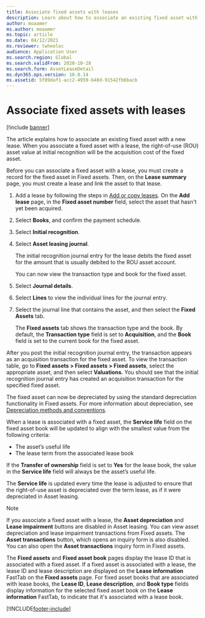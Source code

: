 ```yaml
---
title: Associate fixed assets with leases
description: Learn about how to associate an existing fixed asset with a new lease, including a step-by-step process that outlines how to create a record for fixed assets. 
author: moaamer
ms.author: moaamer
ms.topic: article
ms.date: 04/12/2021
ms.reviewer: twheeloc
audience: Application User
ms.search.region: Global
ms.search.validFrom: 2020-10-28
ms.search.form: AssetLeaseDetail
ms.dyn365.ops.version: 10.0.14
ms.assetid: 5f89daf1-acc2-4959-b48d-91542fb6bacb
---
```


# Associate fixed assets with leases

[!include [banner](../includes/banner.md)]

The article explains how to associate an existing fixed asset with a new lease. When you associate a fixed asset with a lease, the right-of-use (ROU) asset value at initial recognition will be the acquisition cost of the fixed asset.

Before you can associate a fixed asset with a lease, you must create a record for the fixed asset in Fixed assets. Then, on the **Lease summary** page, you must create a lease and link the asset to that lease.

1. Add a lease by following the steps in [Add or copy leases](add-lease.md). On the **Add lease** page, in the **Fixed asset number** field, select the asset that hasn't yet been acquired.
2. Select **Books**, and confirm the payment schedule.
3. Select **Initial recognition**.
4. Select **Asset leasing journal**.

    The initial recognition journal entry for the lease debits the fixed asset for the amount that is usually debited to the ROU asset account.

    You can now view the transaction type and book for the fixed asset.

5. Select **Journal details**.
6. Select **Lines** to view the individual lines for the journal entry.
7. Select the journal line that contains the asset, and then select the **Fixed Assets** tab.

    The **Fixed assets** tab shows the transaction type and the book. By default, the **Transaction type** field is set to **Acquisition**, and the **Book** field is set to the current book for the fixed asset.

After you post the initial recognition journal entry, the transaction appears as an acquisition transaction for the fixed asset. To view the transaction table, go to **Fixed assets \> Fixed assets \> Fixed assets**, select the appropriate asset, and then select **Valuations**. You should see that the initial recognition journal entry has created an acquisition transaction for the specified fixed asset.

The fixed asset can now be depreciated by using the standard depreciation functionality in Fixed assets. For more information about depreciation, see [Depreciation methods and conventions](../fixed-assets/depreciation-methods-conventions.md).

When a lease is associated with a fixed asset, the **Service life** field on the fixed asset book will be updated to align with the smallest value from the following criteria: 

 - The asset’s useful life
 - The lease term from the associated lease book

If the **Transfer of ownership** field is set to **Yes** for the lease book, the value in the **Service life** field will always be the asset’s useful life. 
 
The **Service life** is updated every time the lease is adjusted to ensure that the right-of-use asset is depreciated over the term lease, as if it were depreciated in Asset leasing.

> [!NOTE]
> If you associate a fixed asset with a lease, the **Asset depreciation** and **Lease impairment** buttons are disabled in Asset leasing. You can view asset depreciation and lease impairment transactions from Fixed assets. The **Asset transactions** button, which opens an inquiry form is also disabled. You can also open the **Asset transactions** inquiry form in Fixed assets.  

The **Fixed assets** and **Fixed asset book** pages display the lease ID that is associated with a fixed asset. If a fixed asset is associated with a lease, the lease ID and lease description are displayed on the **Lease information** FastTab on the **Fixed assets** page. For fixed asset books that are associated with lease books, the **Lease ID**, **Lease description**, and **Book type** fields display information for the selected fixed asset book on the **Lease information** FastTab, to indicate that it's associated with a lease book.

[!INCLUDE[footer-include](../../includes/footer-banner.md)]
